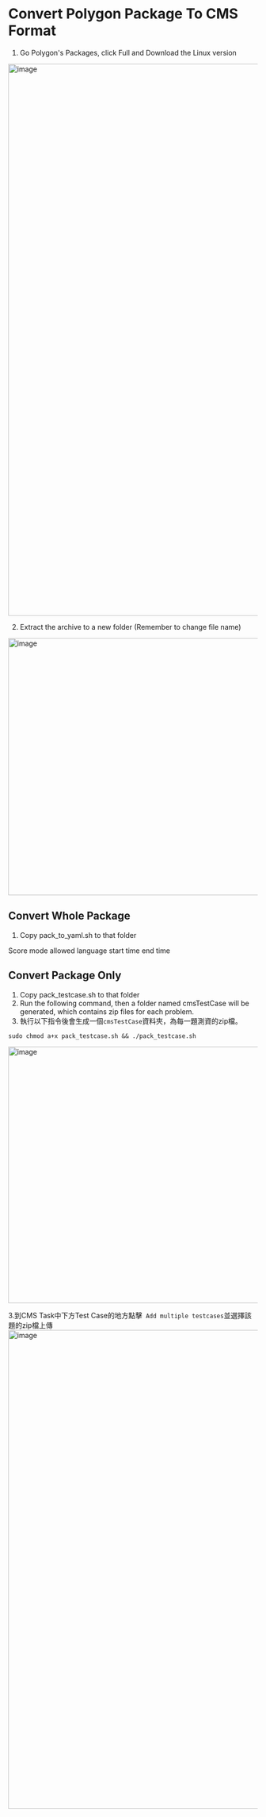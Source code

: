 # Convert Polygon Package To CMS Format

1. Go Polygon's Packages, click Full and Download the Linux version 
<img width="1112" alt="image" src="https://user-images.githubusercontent.com/101823195/232975754-166b7831-db3c-4fbd-9975-38cb05f49e2c.png">

2. Extract the archive to a new folder (Remember to change file name)
<img width="518" alt="image" src="https://user-images.githubusercontent.com/101823195/232982551-f85edceb-590e-413f-85c8-be15a4eef207.png">

## Convert Whole Package
1. Copy pack_to_yaml.sh to that folder 

Score mode 
allowed language
start time end time

## Convert Package Only
1. Copy pack_testcase.sh to that folder
2. Run the following command, then a folder named cmsTestCase will be generated, which contains zip files for each problem.
2. 執行以下指令後會生成一個`cmsTestCase`資料夾，為每一題測資的zip檔。
```
sudo chmod a+x pack_testcase.sh && ./pack_testcase.sh
```
<img width="517" alt="image" src="https://user-images.githubusercontent.com/101823195/232981339-1042964f-0612-475c-9798-0d411ea68d14.png">

3.到CMS Task中下方Test Case的地方點擊` Add multiple testcases`並選擇該題的zip檔上傳
<img width="965" alt="image" src="https://user-images.githubusercontent.com/101823195/232983399-95e84d0e-5eaf-490d-8f2f-770c17d560c5.png">
